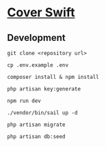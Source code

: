 
# [Cover Swift](https://coverswift.naimhasim.com/)

## Development


```
git clone <repository url>

cp .env.example .env

composer install & npm install

php artisan key:generate

npm run dev

./vendor/bin/sail up -d

php artisan migrate 

php artisan db:seed 

```

##
